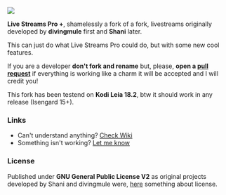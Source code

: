 ![](https://i.imgur.com/c7Ks3m8.png)

**Live Streams Pro +**, shamelessly a fork of a fork, livestreams originally developed by **divingmule** first and **Shani** later.

This can just do what Live Streams Pro could do, but with some new cool features.

If you are a developer **don't fork and rename** but, please, **open a [pull request](https://github.com/cttynul/plugin.video.live.streamspro/pulls)** if everything is working like a charm it will be accepted and I will credit you! 

This fork has been testend on **Kodi Leia 18.2**, btw it should work in any release (Isengard 15+).

### Links
* Can't understand anything? [Check Wiki](https://github.com/cttynul/plugin.video.live.streamspro/wiki)
* Something isn't working? [Let me know](https://github.com/cttynul/plugin.video.live.streamspro/issues)

### License
Published under **GNU General Public License V2** as original projects developed by Shani and divingmule were, [here](https://github.com/cttynul/plugin.video.live.streamspro/blob/master/LICENSE.txt) something about license.

